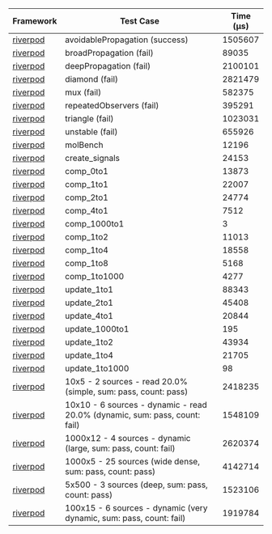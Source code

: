 | Framework | Test Case | Time (μs) |
| --- | --- | --- |
| [riverpod](https://github.com/rrousselGit/riverpod) | avoidablePropagation (success) | 1505607 |
| [riverpod](https://github.com/rrousselGit/riverpod) | broadPropagation (fail) | 89035 |
| [riverpod](https://github.com/rrousselGit/riverpod) | deepPropagation (fail) | 2100101 |
| [riverpod](https://github.com/rrousselGit/riverpod) | diamond (fail) | 2821479 |
| [riverpod](https://github.com/rrousselGit/riverpod) | mux (fail) | 582375 |
| [riverpod](https://github.com/rrousselGit/riverpod) | repeatedObservers (fail) | 395291 |
| [riverpod](https://github.com/rrousselGit/riverpod) | triangle (fail) | 1023031 |
| [riverpod](https://github.com/rrousselGit/riverpod) | unstable (fail) | 655926 |
| [riverpod](https://github.com/rrousselGit/riverpod) | molBench | 12196 |
| [riverpod](https://github.com/rrousselGit/riverpod) | create_signals | 24153 |
| [riverpod](https://github.com/rrousselGit/riverpod) | comp_0to1 | 13873 |
| [riverpod](https://github.com/rrousselGit/riverpod) | comp_1to1 | 22007 |
| [riverpod](https://github.com/rrousselGit/riverpod) | comp_2to1 | 24774 |
| [riverpod](https://github.com/rrousselGit/riverpod) | comp_4to1 | 7512 |
| [riverpod](https://github.com/rrousselGit/riverpod) | comp_1000to1 | 3 |
| [riverpod](https://github.com/rrousselGit/riverpod) | comp_1to2 | 11013 |
| [riverpod](https://github.com/rrousselGit/riverpod) | comp_1to4 | 18558 |
| [riverpod](https://github.com/rrousselGit/riverpod) | comp_1to8 | 5168 |
| [riverpod](https://github.com/rrousselGit/riverpod) | comp_1to1000 | 4277 |
| [riverpod](https://github.com/rrousselGit/riverpod) | update_1to1 | 88343 |
| [riverpod](https://github.com/rrousselGit/riverpod) | update_2to1 | 45408 |
| [riverpod](https://github.com/rrousselGit/riverpod) | update_4to1 | 20844 |
| [riverpod](https://github.com/rrousselGit/riverpod) | update_1000to1 | 195 |
| [riverpod](https://github.com/rrousselGit/riverpod) | update_1to2 | 43934 |
| [riverpod](https://github.com/rrousselGit/riverpod) | update_1to4 | 21705 |
| [riverpod](https://github.com/rrousselGit/riverpod) | update_1to1000 | 98 |
| [riverpod](https://github.com/rrousselGit/riverpod) | 10x5 - 2 sources - read 20.0% (simple, sum: pass, count: pass) | 2418235 |
| [riverpod](https://github.com/rrousselGit/riverpod) | 10x10 - 6 sources - dynamic - read 20.0% (dynamic, sum: pass, count: fail) | 1548109 |
| [riverpod](https://github.com/rrousselGit/riverpod) | 1000x12 - 4 sources - dynamic (large, sum: pass, count: fail) | 2620374 |
| [riverpod](https://github.com/rrousselGit/riverpod) | 1000x5 - 25 sources (wide dense, sum: pass, count: pass) | 4142714 |
| [riverpod](https://github.com/rrousselGit/riverpod) | 5x500 - 3 sources (deep, sum: pass, count: pass) | 1523106 |
| [riverpod](https://github.com/rrousselGit/riverpod) | 100x15 - 6 sources - dynamic (very dynamic, sum: pass, count: fail) | 1919784 |
